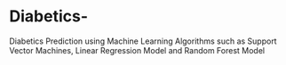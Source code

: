 # Diabetics-
Diabetics Prediction using Machine Learning Algorithms such as Support Vector Machines, Linear Regression Model and Random Forest Model
